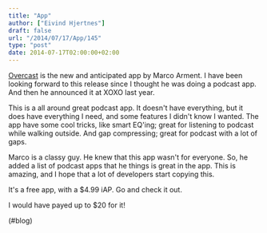 ```yaml
---
title: "App"
author: ["Eivind Hjertnes"]
draft: false
url: "/2014/07/17/App/145"
type: "post"
date: 2014-07-17T02:00:00+02:00
---
```


[Overcast](http://overcast.fm) is the new and anticipated app by Marco
Arment. I have been looking forward to this release since I thought he
was doing a podcast app. And then he announced it at XOXO last year.

This is a all around great podcast app. It doesn't have everything, but
it does have everything I need, and some features I didn't know I
wanted. The app have some cool tricks, like smart EQ'ing; great for
listening to podcast while walking outside. And gap compressing; great
for podcast with a lot of gaps.

Marco is a classy guy. He knew that this app wasn't for everyone. So, he
added a list of podcast apps that he things is great in the app. This is
amazing, and I hope that a lot of developers start copying this.

It's a free app, with a $4.99 iAP. Go and check it out.

I would have payed up to $20 for it!

(#blog)

